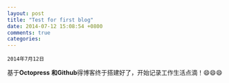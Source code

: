 ```yaml
---
layout: post
title: "Test for first blog"
date: 2014-07-12 15:08:54 +0800
comments: true
categories: 
---
```

    2014年7月12日
基于**Octopress** **和Github**得博客终于搭建好了，开始记录工作生活点滴！😄😄😄
